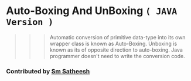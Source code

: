# Auto-Boxing And UnBoxing `( JAVA Version )`

>>> Automatic conversion of primitive data-type into its own wrapper class is known as Auto-Boxing.
>>> Unboxing is known as its of opposite direction to auto-boxing.
>>> Java programmer doesn't need to write the conversion code.

### Contributed by [Sm Satheesh](https://github.com/smsatheesh)